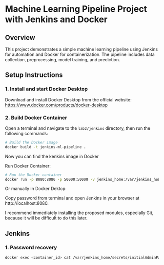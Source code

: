 # Machine Learning Pipeline Project with Jenkins and Docker

## Overview

This project demonstrates a simple machine learning pipeline using Jenkins for automation and Docker for containerization. The pipeline includes data collection, preprocessing, model training, and prediction.

## Setup Instructions

### 1. Install and start Docker Desktop

Download and install Docker Desktop from the official website: https://www.docker.com/products/docker-desktop

### 2. Build Docker Container


Open a terminal and navigate to the `lab2/jenkins` directory, then run the following commands:

```bash
# Build the Docker image
docker build -t jenkins-ml-pipeline .
```

Now you can find the kenkins image in Docker
 

Run Docker Container:

```bash
# Run the Docker container
docker run -p 8080:8080 -p 50000:50000 -v jenkins_home:/var/jenkins_home jenkins-ml-pipeline
```

Or manually in Docker Dektop

Copy password from terminal and open Jenkins in your browser at http://localhost:8080.

I recommend immediately installing the proposed modules, especially Git, because it will be difficult to do this later.

## Jenkins

### 1. Password recovery

```bash
docker exec <container_id> cat /var/jenkins_home/secrets/initialAdminPassword
```

